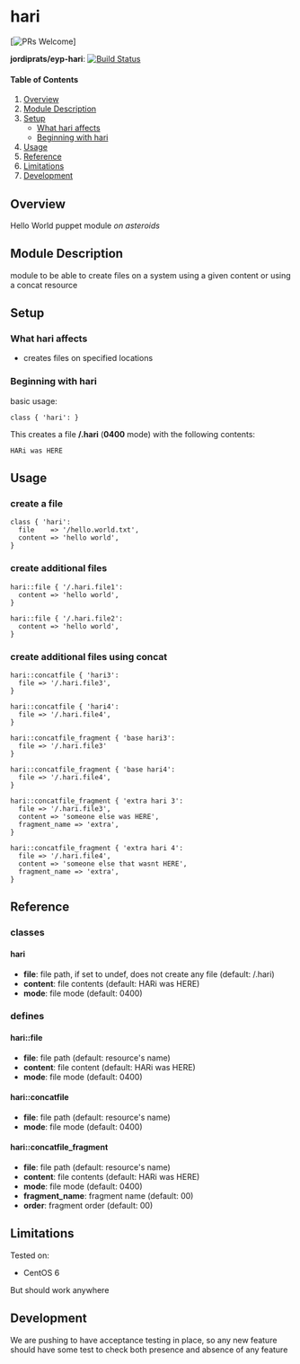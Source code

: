 # hari

[![PRs Welcome](https://img.shields.io/badge/prs-welcome-brightgreen.svg)]

**jordiprats/eyp-hari**: [![Build Status](https://travis-ci.org/jordiprats/eyp-hari.png?branch=master)](https://travis-ci.org/jordiprats/eyp-hari)


#### Table of Contents

1. [Overview](#overview)
2. [Module Description](#module-description)
3. [Setup](#setup)
    * [What hari affects](#what-hari-affects)
    * [Beginning with hari](#beginning-with-hari)
4. [Usage](#usage)
5. [Reference](#reference)
5. [Limitations](#limitations)
6. [Development](#development)

## Overview

Hello World puppet module *on asteroids*

## Module Description

module to be able to create files on a system using a given content or using
a concat resource

## Setup

### What hari affects

* creates files on specified locations

### Beginning with hari

basic usage:

```puppet
class { 'hari': }
```

This creates a file **/.hari** (**0400** mode) with the following contents:

```
HARi was HERE
```

## Usage

### create a file

```puppet
class { 'hari':
  file    => '/hello.world.txt',
  content => 'hello world',
}
```

### create additional files

```puppet
hari::file { '/.hari.file1':
  content => 'hello world',
}

hari::file { '/.hari.file2':
  content => 'hello world',
}
```

### create additional files using concat

```puppet
hari::concatfile { 'hari3':
  file => '/.hari.file3',
}

hari::concatfile { 'hari4':
  file => '/.hari.file4',
}

hari::concatfile_fragment { 'base hari3':
  file => '/.hari.file3'
}

hari::concatfile_fragment { 'base hari4':
  file => '/.hari.file4',
}

hari::concatfile_fragment { 'extra hari 3':
  file => '/.hari.file3',
  content => 'someone else was HERE',
  fragment_name => 'extra',
}

hari::concatfile_fragment { 'extra hari 4':
  file => '/.hari.file4',
  content => 'someone else that wasnt HERE',
  fragment_name => 'extra',
}
```

## Reference

### classes

#### hari

* **file**: file path, if set to undef, does not create any file (default: /.hari)
* **content**: file contents (default: HARi was HERE)
* **mode**: file mode (default: 0400)

### defines

#### hari::file

* **file**: file path (default: resource's name)
* **content**: file content (default: HARi was HERE)
* **mode**: file mode (default: 0400)

#### hari::concatfile

* **file**: file path (default: resource's name)
* **mode**: file mode (default: 0400)

#### hari::concatfile_fragment

* **file**: file path (default: resource's name)
* **content**: file contents (default: HARi was HERE)
* **mode**: file mode (default: 0400)
* **fragment_name**: fragment name (default: 00)
* **order**: fragment order (default: 00)

## Limitations

Tested on:
* CentOS 6

But should work anywhere

## Development

We are pushing to have acceptance testing in place, so any new feature should
have some test to check both presence and absence of any feature
